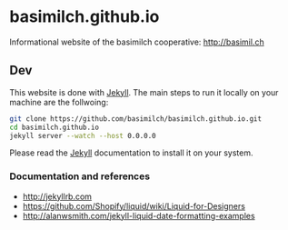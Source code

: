 # basimilch.github.io

Informational website of the basimilch cooperative: <http://basimil.ch>

## Dev

This website is done with [Jekyll]. The main steps to run it locally
on your machine are the follwoing:

``` bash
git clone https://github.com/basimilch/basimilch.github.io.git
cd basimilch.github.io
jekyll server --watch --host 0.0.0.0
```

Please read the [Jekyll] documentation to install it on your system.

[Jekyll]: http://jekyllrb.com

### Documentation and references

- <http://jekyllrb.com>
- <https://github.com/Shopify/liquid/wiki/Liquid-for-Designers>
- <http://alanwsmith.com/jekyll-liquid-date-formatting-examples>
